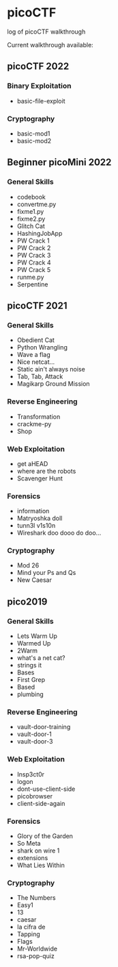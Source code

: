 # picoCTF
log of picoCTF walkthrough

Current walkthrough available:
## picoCTF 2022

### Binary Exploitation
- basic-file-exploit

### Cryptography
- basic-mod1
- basic-mod2
 
## Beginner picoMini 2022

### General Skills
- codebook
- convertme.py
- fixme1.py
- fixme2.py
- Glitch Cat
- HashingJobApp
- PW Crack 1
- PW Crack 2
- PW Crack 3
- PW Crack 4
- PW Crack 5
- runme.py
- Serpentine

## picoCTF 2021

### General Skills
- Obedient Cat
- Python Wrangling
- Wave a flag
- Nice netcat...
- Static ain't always noise
- Tab, Tab, Attack
- Magikarp Ground Mission

### Reverse Engineering
- Transformation
- crackme-py
- Shop

### Web Exploitation
- get aHEAD
- where are the robots
- Scavenger Hunt

### Forensics
- information
- Matryoshka doll
- tunn3l v1s10n
- Wireshark doo dooo do doo...

### Cryptography
- Mod 26
- Mind your Ps and Qs
- New Caesar

## pico2019

### General Skills
- Lets Warm Up
- Warmed Up
- 2Warm
- what's a net cat?
- strings it
- Bases
- First Grep
- Based
- plumbing

### Reverse Engineering
- vault-door-training
- vault-door-1
- vault-door-3

### Web Exploitation
- Insp3ct0r
- logon
- dont-use-client-side
- picobrowser
- client-side-again

### Forensics
- Glory of the Garden
- So Meta
- shark on wire 1
- extensions
- What Lies Within

### Cryptography
- The Numbers
- Easy1
- 13
- caesar
- la cifra de
- Tapping
- Flags
- Mr-Worldwide
- rsa-pop-quiz
